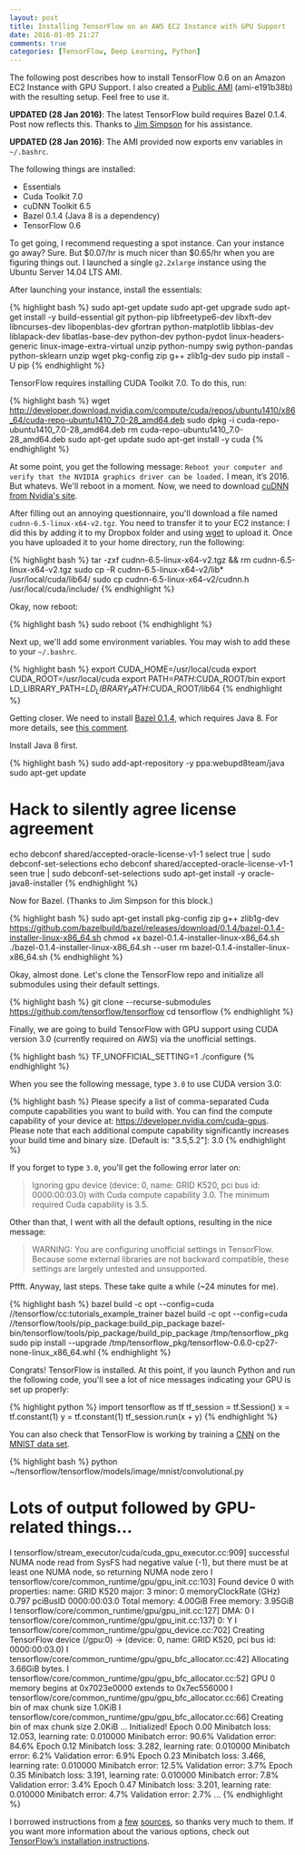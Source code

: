 ```yaml
---
layout: post
title: Installing TensorFlow on an AWS EC2 Instance with GPU Support
date: 2016-01-05 21:27
comments: true
categories: [TensorFlow, Deep Learning, Python]
---
```


The following post describes how to install TensorFlow 0.6 on an Amazon EC2
Instance with GPU Support. I also created a
[Public AMI](https://console.aws.amazon.com/ec2/v2/home?region=us-east-1#LaunchInstanceWizard:ami=ami-e191b38b) (ami-e191b38b) with the resulting setup. Feel free to use it.

**UPDATED (28 Jan 2016)**: The latest TensorFlow build requires Bazel 0.1.4. Post now reflects
this. Thanks to [Jim Simpson](https://github.com/jasimpson) for his assistance.

**UPDATED (28 Jan 2016)**: The AMI provided now exports env variables in `~/.bashrc`.

The following things are installed:

* Essentials
* Cuda Toolkit 7.0
* cuDNN Toolkit 6.5
* Bazel 0.1.4 (Java 8 is a dependency)
* TensorFlow 0.6

To get going, I recommend requesting a spot instance. Can your instance go away?
Sure. But $0.07/hr is much nicer than $0.65/hr when you are figuring things out.
I launched a single `g2.2xlarge` instance using the Ubuntu Server 14.04 LTS AMI.

After launching your instance, install the essentials:

{% highlight bash %}
sudo apt-get update
sudo apt-get upgrade
sudo apt-get install -y build-essential git python-pip libfreetype6-dev libxft-dev libncurses-dev libopenblas-dev gfortran python-matplotlib libblas-dev liblapack-dev libatlas-base-dev python-dev python-pydot linux-headers-generic linux-image-extra-virtual unzip python-numpy swig python-pandas python-sklearn unzip wget pkg-config zip g++ zlib1g-dev
sudo pip install -U pip
{% endhighlight %}

TensorFlow requires installing CUDA Toolkit 7.0. To do this, run:

{% highlight bash %}
wget http://developer.download.nvidia.com/compute/cuda/repos/ubuntu1410/x86_64/cuda-repo-ubuntu1410_7.0-28_amd64.deb
sudo dpkg -i cuda-repo-ubuntu1410_7.0-28_amd64.deb
rm cuda-repo-ubuntu1410_7.0-28_amd64.deb
sudo apt-get update
sudo apt-get install -y cuda
{% endhighlight %}

At some point, you get the following message: `Reboot your computer and verify
that the NVIDIA graphics driver can be loaded.` I mean, it’s 2016. But
whatevs. We'll reboot in a moment. Now, we need to download
[cuDNN from Nvidia's site](https://developer.nvidia.com/rdp/assets/cudnn-65-linux-v2-asset).

After filling out an annoying questionnaire, you'll download a file named
`cudnn-6.5-linux-x64-v2.tgz`. You need to transfer it to your EC2 instance: I
did this by adding it to my Dropbox folder and using
[wget](https://www.gnu.org/software/wget/) to upload it. Once you have uploaded
it to your home directory, run the following:

{% highlight bash %}
tar -zxf cudnn-6.5-linux-x64-v2.tgz && rm cudnn-6.5-linux-x64-v2.tgz
sudo cp -R cudnn-6.5-linux-x64-v2/lib* /usr/local/cuda/lib64/
sudo cp cudnn-6.5-linux-x64-v2/cudnn.h /usr/local/cuda/include/
{% endhighlight %}

Okay, now reboot:

{% highlight bash %}
sudo reboot
{% endhighlight %}

Next up, we'll add some environment variables. You may wish to add these to your
`~/.bashrc`.

{% highlight bash %}
export CUDA_HOME=/usr/local/cuda
export CUDA_ROOT=/usr/local/cuda
export PATH=$PATH:$CUDA_ROOT/bin
export LD_LIBRARY_PATH=$LD_LIBRARY_PATH:$CUDA_ROOT/lib64
{% endhighlight %}

Getting closer. We need to install
[Bazel 0.1.4](https://github.com/bazelbuild/bazel/releases/tag/0.1.4), which
requires Java 8. For more details, see
[this comment](https://gist.github.com/erikbern/78ba519b97b440e10640#gistcomment-1645032).

Install Java 8 first.

{% highlight bash %}
sudo add-apt-repository -y ppa:webupd8team/java
sudo apt-get update
# Hack to silently agree license agreement
echo debconf shared/accepted-oracle-license-v1-1 select true | sudo debconf-set-selections
echo debconf shared/accepted-oracle-license-v1-1 seen true | sudo debconf-set-selections
sudo apt-get install -y oracle-java8-installer
{% endhighlight %}

Now for Bazel. (Thanks to Jim Simpson for this block.)

{% highlight bash %}
sudo apt-get install pkg-config zip g++ zlib1g-dev
https://github.com/bazelbuild/bazel/releases/download/0.1.4/bazel-0.1.4-installer-linux-x86_64.sh
chmod +x bazel-0.1.4-installer-linux-x86_64.sh
./bazel-0.1.4-installer-linux-x86_64.sh --user
rm bazel-0.1.4-installer-linux-x86_64.sh
{% endhighlight %}

Okay, almost done. Let's clone the TensorFlow repo and initialize all submodules
using their default settings.

{% highlight bash %}
git clone --recurse-submodules https://github.com/tensorflow/tensorflow
cd tensorflow
{% endhighlight %}

Finally, we are going to build TensorFlow with GPU support using CUDA version
3.0 (currently required on AWS) via the unofficial settings.

{% highlight bash %}
TF_UNOFFICIAL_SETTING=1 ./configure
{% endhighlight %}

When you see the following message, type `3.0` to use CUDA version 3.0:

{% highlight bash %}
Please specify a list of comma-separated Cuda compute capabilities you want to build with.
You can find the compute capability of your device at: https://developer.nvidia.com/cuda-gpus.
Please note that each additional compute capability significantly increases your build time and binary size.
[Default is: "3.5,5.2"]: 3.0
{% endhighlight %}

If you forget to type `3.0`, you'll get the following error later on:

> Ignoring gpu device (device: 0, name: GRID K520, pci bus id: 0000:00:03.0) with Cuda compute capability 3.0. The minimum required Cuda capability is 3.5.

Other than that, I went with all the default options, resulting in the nice
message:

> WARNING: You are configuring unofficial settings in TensorFlow. Because some
> external libraries are not backward compatible, these settings are largely
> untested and unsupported.

Pffft. Anyway, last steps. These take quite a while (~24 minutes for me).

{% highlight bash %}
bazel build -c opt --config=cuda //tensorflow/cc:tutorials_example_trainer
bazel build -c opt --config=cuda //tensorflow/tools/pip_package:build_pip_package
bazel-bin/tensorflow/tools/pip_package/build_pip_package /tmp/tensorflow_pkg
sudo pip install --upgrade /tmp/tensorflow_pkg/tensorflow-0.6.0-cp27-none-linux_x86_64.whl
{% endhighlight %}

Congrats! TensorFlow is installed. At this point, if you launch Python and run
the following code, you'll see a lot of nice messages indicating your GPU is set
up properly:

{% highlight python %}
import tensorflow as tf
tf_session = tf.Session()
x = tf.constant(1)
y = tf.constant(1)
tf_session.run(x + y)
{% endhighlight %}

You can also check that TensorFlow is working by training a
[CNN](https://en.wikipedia.org/wiki/Convolutional_neural_network) on the
[MNIST data set](http://yann.lecun.com/exdb/mnist/).

{% highlight bash %}
python ~/tensorflow/tensorflow/models/image/mnist/convolutional.py

# Lots of output followed by GPU-related things...
I tensorflow/stream_executor/cuda/cuda_gpu_executor.cc:909] successful NUMA node read from SysFS had negative value (-1), but there must be at least one NUMA node, so returning NUMA node zero
I tensorflow/core/common_runtime/gpu/gpu_init.cc:103] Found device 0 with properties:
name: GRID K520
major: 3 minor: 0 memoryClockRate (GHz) 0.797
pciBusID 0000:00:03.0
Total memory: 4.00GiB
Free memory: 3.95GiB
I tensorflow/core/common_runtime/gpu/gpu_init.cc:127] DMA: 0
I tensorflow/core/common_runtime/gpu/gpu_init.cc:137] 0:   Y
I tensorflow/core/common_runtime/gpu/gpu_device.cc:702] Creating TensorFlow device (/gpu:0) -> (device: 0, name: GRID K520, pci bus id: 0000:00:03.0)
I tensorflow/core/common_runtime/gpu/gpu_bfc_allocator.cc:42] Allocating 3.66GiB bytes.
I tensorflow/core/common_runtime/gpu/gpu_bfc_allocator.cc:52] GPU 0 memory begins at 0x7023e0000 extends to 0x7ec556000
I tensorflow/core/common_runtime/gpu/gpu_bfc_allocator.cc:66] Creating bin of max chunk size 1.0KiB
I tensorflow/core/common_runtime/gpu/gpu_bfc_allocator.cc:66] Creating bin of max chunk size 2.0KiB
...
Initialized!
Epoch 0.00
Minibatch loss: 12.053, learning rate: 0.010000
Minibatch error: 90.6%
Validation error: 84.6%
Epoch 0.12
Minibatch loss: 3.282, learning rate: 0.010000
Minibatch error: 6.2%
Validation error: 6.9%
Epoch 0.23
Minibatch loss: 3.466, learning rate: 0.010000
Minibatch error: 12.5%
Validation error: 3.7%
Epoch 0.35
Minibatch loss: 3.191, learning rate: 0.010000
Minibatch error: 7.8%
Validation error: 3.4%
Epoch 0.47
Minibatch loss: 3.201, learning rate: 0.010000
Minibatch error: 4.7%
Validation error: 2.7%
...
{% endhighlight %}

I borrowed instructions from
[a](http://erikbern.com/2015/11/12/installing-tensorflow-on-aws/)
[few](https://groups.google.com/a/tensorflow.org/forum/#!msg/discuss/jRkkvsB1iWA/qv8gJwV_CgAJ)
[sources](https://gist.github.com/dennybritz/8c2ca115b72ea98e5192), so thanks
very much to them. If you want more information about the various options, check
out [TensorFlow’s installation instructions](https://github.com/tensorflow/tensorflow/blob/master/tensorflow/g3doc/get_started/os_setup.md).
